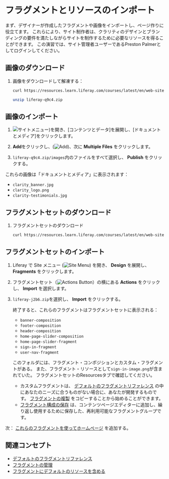 # フラグメントとリソースのインポート

まず、デザイナーが作成したフラグメントや画像をインポートし、ページ作りに役立てます。 これらにより、サイト制作者は、クラリティのデザインとブランディングの要件を満たしながらサイトを制作するために必要なリソースを得ることができます。 この演習では、サイト管理者ユーザーであるPreston Palmerとしてログインしてください。

## 画像のダウンロード

1. 画像をダウンロードして解凍する：

   ```bash
   curl https://resources.learn.liferay.com/courses/latest/en/web-site-manager/creating-pages/importing-fragments-and-resources/liferay-q9c4.zip -O
   ```

   ```bash
   unzip liferay-q9c4.zip
   ```

## 画像のインポート

1. ![サイトメニュー](../../images/icon-product-menu.png))を開き、[コンテンツとデータ]を展開し、[ドキュメントとメディア]をクリックします。

1. **Add**をクリックし、(![Add](./../../images/icon-add.png))、次に **Multiple Files** をクリックします。

1. `liferay-q9c4.zip/images`内のファイルをすべて選択し、 **Publish** をクリックする。

これらの画像は「ドキュメントとメディア」に表示されます：

- `clarity_banner.jpg`
- `clarity_logo.png`
- `clarity-testimonials.jpg`

## フラグメントセットのダウンロード

1. フラグメントセットのダウンロード

   ```bash
   curl https://resources.learn.liferay.com/courses/latest/en/web-site-manager/creating-pages/importing-fragments-and-resources/liferay-j2b6.zip -O
   ```

## フラグメントセットのインポート

1. Liferay で Site メニュー (![Site Menu](../../images/icon-product-menu.png)) を開き、 **Design** を展開し、 **Fragments** をクリックします。

1. フラグメントセット（![Actions Button](../../images/icon-actions.png)）の横にある **Actions** をクリックし、 **Import** を選択します。

1. `liferay-j2b6.zip`を選択し、 **Import** をクリックする。

   終了すると、これらのフラグメントはフラグメントセットに表示される：

   - `banner-composition`
   - `footer-composition`
   - `header-composition`
   - `home-page-slider-composition`
   - `home-page-slider-fragment`
   - `sign-in-fragment`
   - `user-nav-fragment`

   このフォルダには、フラグメント・コンポジションとカスタム・フラグメントがある。 また、フラグメント・リソースとして`sign-in-image.png`が含まれていた。 フラグメントセットのResourcesタブで確認してください。

   - カスタムフラグメントは、 [デフォルトのフラグメントリファレンス](https://learn.liferay.com/ja/w/dxp/site-building/creating-pages/page-fragments-and-widgets/using-fragments/default-fragments-reference) の中にあなたのニーズに合うものがない場合に、あなたが開発するものです。 [フラグメントの複製](https://learn.liferay.com/ja/w/dxp/site-building/creating-pages/page-fragments-and-widgets/using-fragments/duplicating-fragments) をコピーすることから始めることができます。
   - [フラグメント構成の保存](https://learn.liferay.com/ja/w/dxp/site-building/creating-pages/page-fragments-and-widgets/using-fragments/saving-fragment-compositions) は、コンテンツページエディターに追加し、繰り返し使用するために保存した、再利用可能なフラグメントグループです。

次： [これらのフラグメントを使ってホームページ](./adding-the-home-page.md) を追加する。

## 関連コンセプト

* [デフォルトのフラグメントリファレンス](https://learn.liferay.com/ja/w/dxp/site-building/creating-pages/page-fragments-and-widgets/using-fragments/default-fragments-reference)
* [フラグメントの管理](https://learn.liferay.com/ja/w/dxp/site-building/creating-pages/page-fragments-and-widgets/using-fragments/managing-fragments)
* [フラグメントにデフォルトのリソースを含める](https://learn.liferay.com/w/dxp/site-building/developer-guide/developing-page-fragments/including-default-resources-with-fragments)
